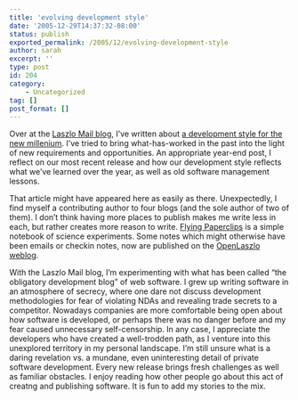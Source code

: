 ```yaml
---
title: 'evolving development style'
date: '2005-12-29T14:37:32-08:00'
status: publish
exported_permalink: /2005/12/evolving-development-style
author: sarah
excerpt: ''
type: post
id: 204
category:
    - Uncategorized
tag: []
post_format: []
---
```

Over at the [Laszlo Mail blog](http://laszlomail.com/blog/), I’ve written about [a development style for the new millenium](http://laszlomail.com/blog/2005/12/29/a-development-style-for-the-new-millenium/). I’ve tried to bring what-has-worked in the past into the light of new requirements and opportunities. An appropriate year-end post, I reflect on our most recent release and how our development style reflects what we’ve learned over the year, as well as old software management lessons.

That article might have appeared here as easily as there. Unexpectedly, I find myself a contributing author to four blogs (and the sole author of two of them). I don’t think having more places to publish makes me write less in each, but rather creates more reason to write. [Flying Paperclips](http://www.flyingpaperclips.com) is a simple notebook of science experiments. Some notes which might otherwise have been emails or checkin notes, now are published on the [OpenLaszlo weblog](http://weblog.openlaszlo.org/).

With the Laszlo Mail blog, I’m experimenting with what has been called “the obligatory development blog” of web software. I grew up writing software in an atmosphere of secrecy, where one dare not discuss development methodologies for fear of violating NDAs and revealing trade secrets to a competitor. Nowadays companies are more comfortable being open about how software is developed, or perhaps there was no danger before and my fear caused unnecessary self-censorship. In any case, I appreciate the developers who have created a well-trodden path, as I venture into this unexplored territory in my personal landscape. I’m still unsure what is a daring revelation vs. a mundane, even uninteresting detail of private software development. Every new release brings fresh challenges as well as familiar obstacles. I enjoy reading how other people go about this act of creatng and publishing software. It is fun to add my stories to the mix.